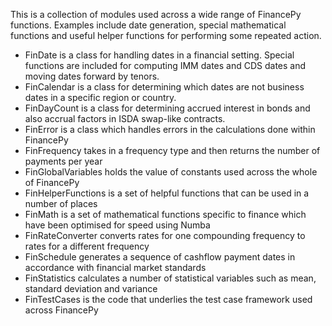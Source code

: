 This is a collection of modules used across a wide range of FinancePy functions. Examples include date generation, special mathematical functions and useful helper functions for performing some repeated action.

* FinDate is a class for handling dates in a financial setting. Special functions are included for computing IMM dates and CDS dates and moving dates forward by tenors.
* FinCalendar is a class for determining which dates are not business dates in a specific region or country.
* FinDayCount is a class for determining accrued interest in bonds and also accrual factors in ISDA swap-like contracts.
* FinError is a class which handles errors in the calculations done within FinancePy
* FinFrequency takes in a frequency type and then returns the number of payments per year
* FinGlobalVariables holds the value of constants used across the whole of FinancePy
* FinHelperFunctions is a set of helpful functions that can be used in a number of places
* FinMath is a set of mathematical functions specific to finance which have been optimised for speed using Numba
* FinRateConverter converts rates for one compounding frequency to rates for a different frequency
* FinSchedule generates a sequence of cashflow payment dates in accordance with financial market standards
* FinStatistics calculates a number of statistical variables such as mean, standard deviation and variance
* FinTestCases is the code that underlies the test case framework used across FinancePy


